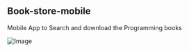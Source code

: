 ## Book-store-mobile
Mobile App to Search and download the Programming books

![Image](https://github.com/au006tx/book-store-mobile/blob/master/assets/ss.png)
